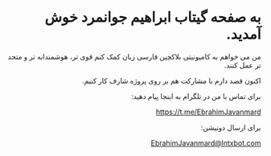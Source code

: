 <div dir="rtl">

# به صفحه گیتاب ابراهیم جوانمرد خوش آمدید. 

من می خواهم به کامیونیتی بلاکچین فارسی زبان کمک کنم قوی تر، هوشمندانه تر و متحد تر عمل کنند.

اکنون قصد دارم با مشارکت هم بر روی پروژه شارف کار کنیم.

برای تماس با من در تلگرام به اینجا پیام دهید:

https://t.me/EbrahimJavanmard
  
برای ارسال دونیشن:

EbrahimJavanmard@lntxbot.com

</div>

<!--
**ebrahimjavanmard/ebrahimjavanmard** is a ✨ _special_ ✨ repository because its `README.md` (this file) appears on your GitHub profile.

Here are some ideas to get you started:

- 🔭 I’m currently working on ...
- 🌱 I’m currently learning ...
- 👯 I’m looking to collaborate on ...
- 🤔 I’m looking for help with ...
- 💬 Ask me about ...
- 📫 How to reach me: ...
- 😄 Pronouns: ...
- ⚡ Fun fact: ...
-->
